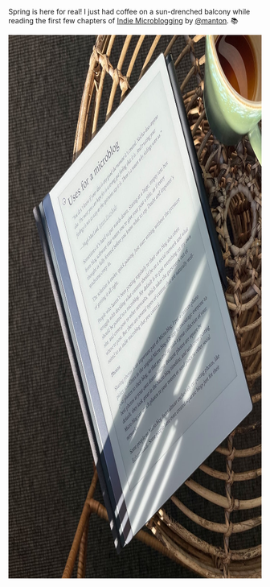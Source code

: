 ---
---

Spring is here for real! I just had coffee on a sun-drenched balcony while reading the first few chapters of [Indie Microblogging](https://book.micro.blog) by [@manton](https://micro.blog/manton). 📚

<img src="/images/indie-microblogging.jpg" alt="E-book reader lying on a coffee table in the sun. The chapter title reads Uses for a microblog." width="1080" height="1080" />
